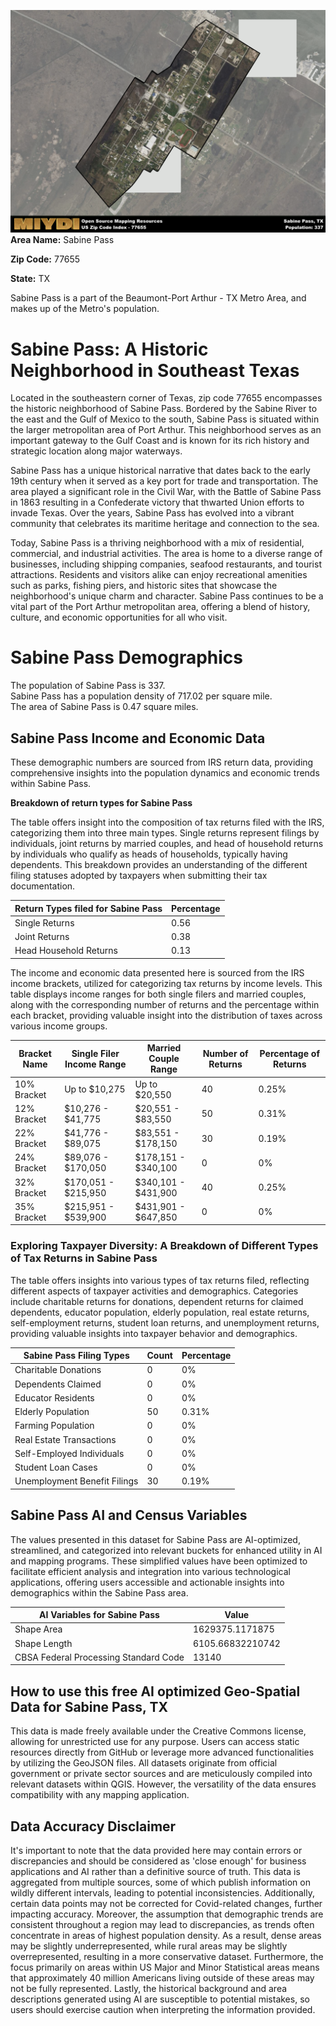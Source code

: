 ![Image Alt Text](../_images/77655.png)
**Area Name:** Sabine Pass

**Zip Code:** 77655

**State:** TX

Sabine Pass is a part of the Beaumont-Port Arthur - TX Metro Area, and makes up  of the Metro's population.  

# Sabine Pass: A Historic Neighborhood in Southeast Texas  

Located in the southeastern corner of Texas, zip code 77655 encompasses the historic neighborhood of Sabine Pass. Bordered by the Sabine River to the east and the Gulf of Mexico to the south, Sabine Pass is situated within the larger metropolitan area of Port Arthur. This neighborhood serves as an important gateway to the Gulf Coast and is known for its rich history and strategic location along major waterways.

Sabine Pass has a unique historical narrative that dates back to the early 19th century when it served as a key port for trade and transportation. The area played a significant role in the Civil War, with the Battle of Sabine Pass in 1863 resulting in a Confederate victory that thwarted Union efforts to invade Texas. Over the years, Sabine Pass has evolved into a vibrant community that celebrates its maritime heritage and connection to the sea.

Today, Sabine Pass is a thriving neighborhood with a mix of residential, commercial, and industrial activities. The area is home to a diverse range of businesses, including shipping companies, seafood restaurants, and tourist attractions. Residents and visitors alike can enjoy recreational amenities such as parks, fishing piers, and historic sites that showcase the neighborhood's unique charm and character. Sabine Pass continues to be a vital part of the Port Arthur metropolitan area, offering a blend of history, culture, and economic opportunities for all who visit.

# Sabine Pass Demographics

The population of Sabine Pass is 337.  
Sabine Pass has a population density of 717.02 per square mile.  
The area of Sabine Pass is 0.47 square miles.  

## Sabine Pass Income and Economic Data

These demographic numbers are sourced from IRS return data, providing comprehensive insights into the population dynamics and economic trends within Sabine Pass.

**Breakdown of return types for Sabine Pass**

The table offers insight into the composition of tax returns filed with the IRS, categorizing them into three main types. Single returns represent filings by individuals, joint returns by married couples, and head of household returns by individuals who qualify as heads of households, typically having dependents. This breakdown provides an understanding of the different filing statuses adopted by taxpayers when submitting their tax documentation.

| Return Types filed for Sabine Pass                              | Percentage          |
|----------------------------------------------------------|---------------------|
| Single Returns                                            | 0.56 |
| Joint Returns                                             | 0.38 |
| Head Household Returns                                    | 0.13 |

The income and economic data presented here is sourced from the IRS income brackets, utilized for categorizing tax returns by income levels. This table displays income ranges for both single filers and married couples, along with the corresponding number of returns and the percentage within each bracket, providing valuable insight into the distribution of taxes across various income groups.

| Bracket Name       | Single Filer Income Range | Married Couple Range | Number of Returns | Percentage of Returns |
|--------------------|----------------------------|----------------------|-------------------|-----------------------|
| 10% Bracket        | Up to $10,275              | Up to $20,550        | 40 | 0.25% |
| 12% Bracket        | $10,276 - $41,775          | $20,551 - $83,550    | 50 | 0.31% |
| 22% Bracket        | $41,776 - $89,075          | $83,551 - $178,150   | 30 | 0.19% |
| 24% Bracket        | $89,076 - $170,050         | $178,151 - $340,100  | 0 | 0% |
| 32% Bracket        | $170,051 - $215,950        | $340,101 - $431,900  | 40 | 0.25% |
| 35% Bracket        | $215,951 - $539,900        | $431,901 - $647,850  | 0 | 0% |

### Exploring Taxpayer Diversity: A Breakdown of Different Types of Tax Returns in Sabine Pass

The table offers insights into various types of tax returns filed, reflecting different aspects of taxpayer activities and demographics. Categories include charitable returns for donations, dependent returns for claimed dependents, educator population, elderly population, real estate returns, self-employment returns, student loan returns, and unemployment returns, providing valuable insights into taxpayer behavior and demographics.

| Sabine Pass Filing Types                    | Count | Percentage |
|--------------------------------------|-------|------------|
| Charitable Donations                 | 0 | 0% |
| Dependents Claimed                   | 0 | 0% |
| Educator Residents                   | 0 | 0% |
| Elderly Population                   | 50 | 0.31% |
| Farming Population                   | 0 | 0% |
| Real Estate Transactions             | 0 | 0% |
| Self-Employed Individuals            | 0 | 0% |
| Student Loan Cases                   | 0 | 0% |
| Unemployment Benefit Filings         | 30 | 0.19% |

## Sabine Pass AI and Census Variables

The values presented in this dataset for Sabine Pass are AI-optimized, streamlined, and categorized into relevant buckets for enhanced utility in AI and mapping programs. These simplified values have been optimized to facilitate efficient analysis and integration into various technological applications, offering users accessible and actionable insights into demographics within the Sabine Pass area.

| AI Variables for Sabine Pass | Value |
|-------------|-------|
| Shape Area | 1629375.1171875 |
| Shape Length | 6105.66832210742 |
| CBSA Federal Processing Standard Code | 13140 |

## How to use this free AI optimized Geo-Spatial Data for Sabine Pass, TX

This data is made freely available under the Creative Commons license, allowing for unrestricted use for any purpose. Users can access static resources directly from GitHub or leverage more advanced functionalities by utilizing the GeoJSON files. All datasets originate from official government or private sector sources and are meticulously compiled into relevant datasets within QGIS. However, the versatility of the data ensures compatibility with any mapping application.

## Data Accuracy Disclaimer
It's important to note that the data provided here may contain errors or discrepancies and should be considered as 'close enough' for business applications and AI rather than a definitive source of truth. This data is aggregated from multiple sources, some of which publish information on wildly different intervals, leading to potential inconsistencies. Additionally, certain data points may not be corrected for Covid-related changes, further impacting accuracy. Moreover, the assumption that demographic trends are consistent throughout a region may lead to discrepancies, as trends often concentrate in areas of highest population density. As a result, dense areas may be slightly underrepresented, while rural areas may be slightly overrepresented, resulting in a more conservative dataset. Furthermore, the focus primarily on areas within US Major and Minor Statistical areas means that approximately 40 million Americans living outside of these areas may not be fully represented. Lastly, the historical background and area descriptions generated using AI are susceptible to potential mistakes, so users should exercise caution when interpreting the information provided.
